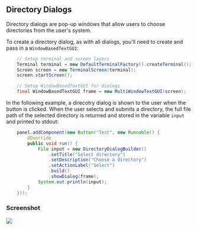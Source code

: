 Directory Dialogs
---

Directory dialogs are pop-up windows that allow users to choose directories from the user's system.

To create a directory dialog, as with all dialogs, you'll need to create and pass in a `WindowBasedTextGUI`:

```java
	// Setup terminal and screen layers
	Terminal terminal = new DefaultTerminalFactory().createTerminal();
	Screen screen = new TerminalScreen(terminal);
	screen.startScreen();

	// Setup WindowBasedTextGUI for dialogs
	final WindowBasedTextGUI frame = new MultiWindowTextGUI(screen);
```

In the following example, a direcotry dialog is shown to the user when the button is clicked. 
When the user selects and submits a directory, the full file path of the selected directory 
is returned and stored in the variable `input` and printed to stdout:

```java
	panel.addComponent(new Button("Test", new Runnable() {
		@Override
		public void run() {
			File input = new DirectoryDialogBuilder()
				.setTitle("Select directory")
				.setDescription("Choose a directory")
				.setActionLabel("Select")
				.build()
				.showDialog(frame);
			System.out.println(input);
		}
	}));
```

### Screenshot

![](screenshots/dir_dialogs.png)
